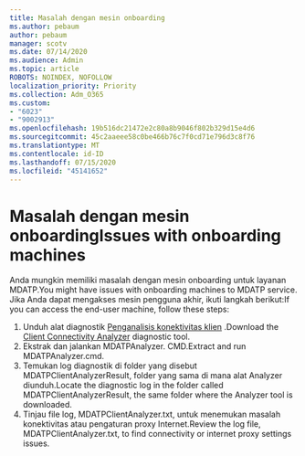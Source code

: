 ```yaml
---
title: Masalah dengan mesin onboarding
ms.author: pebaum
author: pebaum
manager: scotv
ms.date: 07/14/2020
ms.audience: Admin
ms.topic: article
ROBOTS: NOINDEX, NOFOLLOW
localization_priority: Priority
ms.collection: Adm_O365
ms.custom:
- "6023"
- "9002913"
ms.openlocfilehash: 19b516dc21472e2c80a8b9046f802b329d15e4d6
ms.sourcegitcommit: 45c2aaeee58c0be466b76c7f0cd71e796d3c8f76
ms.translationtype: MT
ms.contentlocale: id-ID
ms.lasthandoff: 07/15/2020
ms.locfileid: "45141652"
---
```

# <a name="issues-with-onboarding-machines"></a><span data-ttu-id="830f9-102">Masalah dengan mesin onboarding</span><span class="sxs-lookup"><span data-stu-id="830f9-102">Issues with onboarding machines</span></span>

<span data-ttu-id="830f9-103">Anda mungkin memiliki masalah dengan mesin onboarding untuk layanan MDATP.</span><span class="sxs-lookup"><span data-stu-id="830f9-103">You might have issues with onboarding machines to MDATP service.</span></span> <span data-ttu-id="830f9-104">Jika Anda dapat mengakses mesin pengguna akhir, ikuti langkah berikut:</span><span class="sxs-lookup"><span data-stu-id="830f9-104">If you can access the end-user machine, follow these steps:</span></span>

1. <span data-ttu-id="830f9-105">Unduh alat diagnostik [Penganalisis konektivitas klien](https://aka.ms/mdatpanalyzer) .</span><span class="sxs-lookup"><span data-stu-id="830f9-105">Download the [Client Connectivity Analyzer](https://aka.ms/mdatpanalyzer) diagnostic tool.</span></span>
2. <span data-ttu-id="830f9-106">Ekstrak dan jalankan MDATPAnalyzer. CMD.</span><span class="sxs-lookup"><span data-stu-id="830f9-106">Extract and run MDATPAnalyzer.cmd.</span></span>
3. <span data-ttu-id="830f9-107">Temukan log diagnostik di folder yang disebut MDATPClientAnalyzerResult, folder yang sama di mana alat Analyzer diunduh.</span><span class="sxs-lookup"><span data-stu-id="830f9-107">Locate the diagnostic log in the folder called MDATPClientAnalyzerResult, the same folder where the Analyzer tool is downloaded.</span></span>
4. <span data-ttu-id="830f9-108">Tinjau file log, MDATPClientAnalyzer.txt, untuk menemukan masalah konektivitas atau pengaturan proxy Internet.</span><span class="sxs-lookup"><span data-stu-id="830f9-108">Review the log file, MDATPClientAnalyzer.txt, to find connectivity or internet proxy settings issues.</span></span>